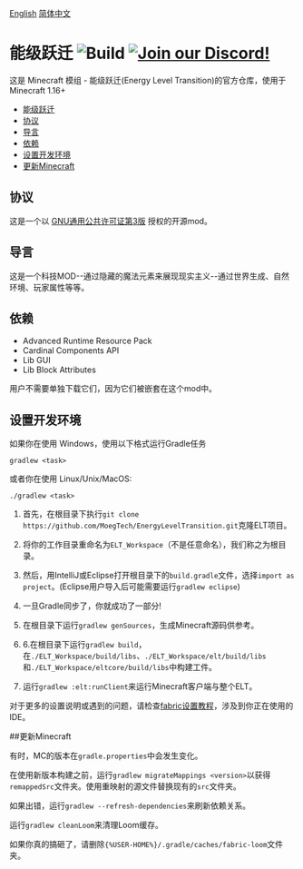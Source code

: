 [English](README.md)  [简体中文](README-zh_cn.md)

# 能级跃迁 ![Build](https://github.com/MoegTech/EnergyLevelTransition/workflows/ELT%20Snapshot%20Build/badge.svg) [![Join our Discord!](https://img.shields.io/badge/Discord-Join%20Us-blue)](https://discord.gg/BWn6E94)

这是 Minecraft 模组 - 能级跃迁(Energy Level Transition)的官方仓库，使用于Minecraft 1.16+

- [能级跃迁](#能级跃迁)
- [协议](#协议)
- [导言](#导言)
- [依赖](#依赖)
- [设置开发环境](#设置开发环境)
- [更新Minecraft](#更新Minecraft)

## 协议

这是一个以 [GNU通用公共许可证第3版](https://www.gnu.org/licenses/) 授权的开源mod。
  
## 导言

这是一个科技MOD--通过隐藏的魔法元素来展现现实主义--通过世界生成、自然环境、玩家属性等等。

## 依赖

- Advanced Runtime Resource Pack
- Cardinal Components API
- Lib GUI
- Lib Block Attributes

用户不需要单独下载它们，因为它们被嵌套在这个mod中。

## 设置开发环境

如果你在使用 Windows，使用以下格式运行Gradle任务

```gradlew <task>```

或者你在使用 Linux/Unix/MacOS:

```./gradlew <task>```

1. 首先，在根目录下执行`git clone https://github.com/MoegTech/EnergyLevelTransition.git`克隆ELT项目。

2. 将你的工作目录重命名为`ELT_Workspace`（不是任意命名），我们称之为根目录。

3. 然后，用IntelliJ或Eclipse打开根目录下的`build.gradle`文件，选择`import as project`。(Eclipse用户导入后可能需要运行`gradlew eclipse`)

4. 一旦Gradle同步了，你就成功了一部分!

5. 在根目录下运行`gradlew genSources`，生成Minecraft源码供参考。

6. 6.在根目录下运行`gradlew build`，在`./ELT_Workspace/build/libs`、`./ELT_Workspace/elt/build/libs`和`./ELT_Workspace/eltcore/build/libs`中构建工件。

7. 运行`gradlew :elt:runClient`来运行Minecraft客户端与整个ELT。

对于更多的设置说明或遇到的问题，请检查[fabric设置教程](https://fabricmc.net/wiki/tutorial:setup)，涉及到你正在使用的IDE。

##更新Minecraft

有时，MC的版本在`gradle.properties`中会发生变化。

在使用新版本构建之前，运行`gradlew migrateMappings <version>`以获得`remappedSrc`文件夹。使用重映射的源文件替换现有的`src`文件夹。
 
如果出错，运行`gradlew --refresh-dependencies`来刷新依赖关系。

运行`gradlew cleanLoom`来清理Loom缓存。

如果你真的搞砸了，请删除`{%USER-HOME%}/.gradle/caches/fabric-loom`文件夹。